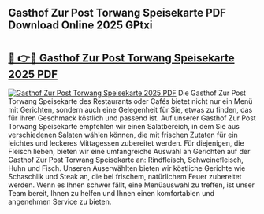## Gasthof Zur Post Torwang Speisekarte PDF Download Online 2025 GPtxi

# <h2><a href="http://gc9hzpn.nevu.top/?p=Gasthof+Zur+Post+Torwang+Speisekarte">🔗 👉🔴 Gasthof Zur Post Torwang Speisekarte 2025 PDF</a></h2>

[![Gasthof Zur Post Torwang Speisekarte 2025 PDF](https://i.imgur.com/dBaPXMq.png)](http://gc9hzpn.nevu.top/?p=Gasthof+Zur+Post+Torwang+Speisekarte)
Die Gasthof Zur Post Torwang Speisekarte des Restaurants oder Cafés bietet nicht nur ein Menü mit Gerichten, sondern auch eine Gelegenheit für Sie, etwas zu finden, das für Ihren Geschmack köstlich und passend ist. Auf unserer Gasthof Zur Post Torwang Speisekarte empfehlen wir einen Salatbereich, in dem Sie aus verschiedenen Salaten wählen können, die mit frischen Zutaten für ein leichtes und leckeres Mittagessen zubereitet werden. Für diejenigen, die Fleisch lieben, bieten wir eine umfangreiche Auswahl an Gerichten auf der Gasthof Zur Post Torwang Speisekarte an: Rindfleisch, Schweinefleisch, Huhn und Fisch. Unseren Auserwählten bieten wir köstliche Gerichte wie Schaschlik und Steak an, die bei frischem, natürlichem Feuer zubereitet werden. Wenn es Ihnen schwer fällt, eine Menüauswahl zu treffen, ist unser Team bereit, Ihnen zu helfen und Ihnen einen komfortablen und angenehmen Service zu bieten.
